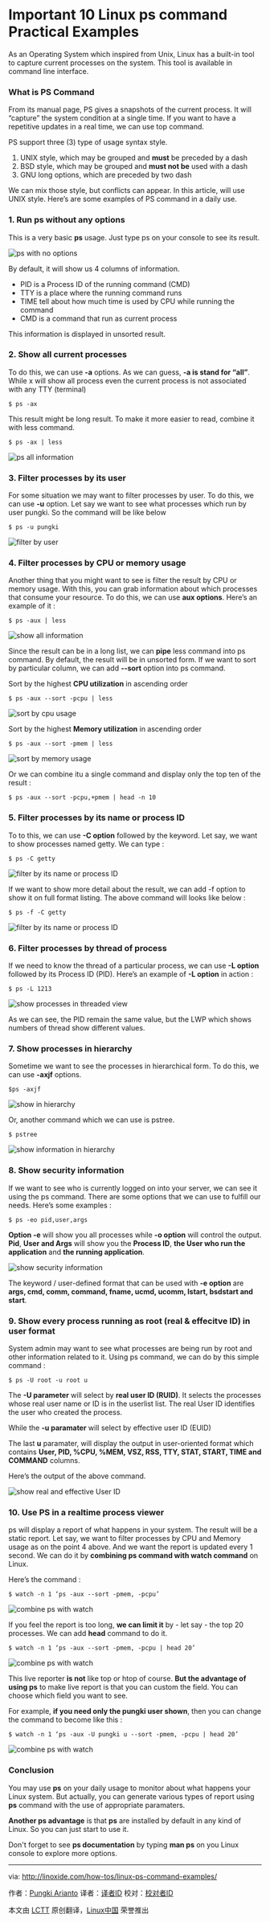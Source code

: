 Important 10 Linux ps command Practical Examples
================================================================================
As an Operating System which inspired from Unix, Linux has a built-in tool to capture current processes on the system. This tool is available in command line interface.

### What is PS Command ###

From its manual page, PS gives a snapshots of the current process. It will “capture” the system condition at a single time. If you want to have a repetitive updates in a real time, we can use top command.

PS support three (3) type of usage syntax style.

1. UNIX style, which may be grouped and **must** be preceded by a dash
2. BSD style, which may be grouped and **must not be** used with a dash
3. GNU long options, which are preceded by two dash

We can mix those style, but conflicts can appear. In this article, will use UNIX style. Here’s are some examples of PS command in a daily use.

### 1. Run ps without any options ###

This is a very basic **ps** usage. Just type ps on your console to see its result.

![ps with no options](http://blog.linoxide.com/wp-content/uploads/2014/10/ps_no_options.png)

By default, it will show us 4 columns of information.

- PID is a Process ID of the running command (CMD)
- TTY is a place where the running command runs
- TIME tell about how much time is used by CPU while running the command
- CMD is a command that run as current process

This information is displayed in unsorted result.

### 2. Show all current processes ###

To do this, we can use **-a** options. As we can guess, **-a is stand for “all”**. While x will show all process even the current process is not associated with any TTY (terminal)

    $ ps -ax

This result might be long result. To make it more easier to read, combine it with less command.

    $ ps -ax | less

![ps all information](http://blog.linoxide.com/wp-content/uploads/2014/10/ps_ax.png)

### 3. Filter processes by its user ###

For some situation we may want to filter processes by user. To do this, we can use **-u** option. Let say we want to see what processes which run by user pungki. So the command will be like below

    $ ps -u pungki

![filter by user](http://blog.linoxide.com/wp-content/uploads/2014/10/ps__u.png)

### 4. Filter processes by CPU or memory usage ###

Another thing that you might want to see is filter the result by CPU or memory usage. With this, you can grab information about which processes that consume your resource. To do this, we can use **aux options**. Here’s an example of it :

    $ ps -aux | less

![show all information](http://blog.linoxide.com/wp-content/uploads/2014/10/ps_aux.png)

Since the result can be in a long list, we can **pipe** less command into ps command.
By default, the result will be in unsorted form. If we want to sort by particular column, we can add **--sort** option into ps command.

Sort by the highest **CPU utilization** in ascending order

    $ ps -aux --sort -pcpu | less

![sort by cpu usage](http://blog.linoxide.com/wp-content/uploads/2014/10/ps_aux_sort_cpu.png)

Sort by the highest **Memory utilization** in ascending order

    $ ps -aux --sort -pmem | less

![sort by memory usage](http://blog.linoxide.com/wp-content/uploads/2014/10/ps_aux_sort_mem.png)

Or we can combine itu a single command and display only the top ten of the result :

    $ ps -aux --sort -pcpu,+pmem | head -n 10

### 5. Filter processes by its name or process ID ###

To to this, we can use **-C option** followed by the keyword. Let say, we want to show processes named getty. We can type :

    $ ps -C getty

![filter by its name or process ID](http://blog.linoxide.com/wp-content/uploads/2014/10/ps_C.png)

If we want to show more detail about the result, we can add -f option to show it on full format listing. The above command will looks like below :

    $ ps -f -C getty

![filter by its name or process ID](http://blog.linoxide.com/wp-content/uploads/2014/10/ps_C_f.png)

### 6. Filter processes by thread of process ###

If we need to know the thread of a particular process, we can use **-L option** followed by its Process ID (PID). Here’s an example of **-L option** in action :

    $ ps -L 1213

![show processes in threaded view](http://blog.linoxide.com/wp-content/uploads/2014/10/ps_L.png)

As we can see, the PID remain the same value, but the LWP which shows numbers of thread show different values.

### 7. Show processes in hierarchy ###

Sometime we want to see the processes in hierarchical form. To do this, we can use **-axjf** options.

    $ps -axjf

![show in hierarchy](http://blog.linoxide.com/wp-content/uploads/2014/10/ps_axjf.png)

Or, another command which we can use is pstree.

    $ pstree

![show information in hierarchy](http://blog.linoxide.com/wp-content/uploads/2014/10/pstree.png)

### 8. Show security information ###

If we want to see who is currently logged on into your server, we can see it using the ps command. There are some options that we can use to fulfill our needs. Here’s some examples :

    $ ps -eo pid,user,args

**Option -e** will show you all processes while **-o option** will control the output. **Pid**, **User and Args** will show you the **Process ID**, **the User who run the application** and **the running application**.

![show security information](http://blog.linoxide.com/wp-content/uploads/2014/10/ps_security_1.png)

The keyword / user-defined format that can be used with **-e option** are **args, cmd, comm, command, fname, ucmd, ucomm, lstart, bsdstart and start**.

### 9. Show every process running as root (real & effecitve ID) in user format ###

System admin may want to see what processes are being run by root and other information related to it. Using ps command, we can do by this simple command :

    $ ps -U root -u root u

The **-U parameter** will select by **real user ID (RUID)**. It selects the processes whose real user name or ID is in the userlist list. The real User ID identifies the user who created the process.

While the **-u paramater** will select by effective user ID (EUID)

The last **u** paramater, will display the output in user-oriented format which contains **User, PID, %CPU, %MEM, VSZ, RSS, TTY, STAT, START, TIME and COMMAND** columns.

Here’s the output of the above command.

![show real and effective User ID](http://blog.linoxide.com/wp-content/uploads/2014/10/ps_root_real_effective_ID.png)

### 10. Use PS in a realtime process viewer ###

ps will display a report of what happens in your system. The result will be a static report.
Let say, we want to filter processes by CPU and Memory usage as on the point 4 above. And we want the report is updated every 1 second. We can do it by **combining ps command with watch command** on Linux.

Here’s the command :

    $ watch -n 1 ‘ps -aux --sort -pmem, -pcpu’

![combine ps with watch](http://blog.linoxide.com/wp-content/uploads/2014/10/ps_watch_1.png)

If you feel the report is too long, **we can limit it** by - let say - the top 20 processes. We can add **head** command to do it.

    $ watch -n 1 ‘ps -aux --sort -pmem, -pcpu | head 20’

![combine ps with watch](http://blog.linoxide.com/wp-content/uploads/2014/10/ps_watch_2.png)

This live reporter **is not** like top or htop of course. **But the advantage of using ps** to make live report is that you can custom the field. You can choose which field you want to see.

For example, **if you need only the pungki user shown**, then you can change the command to become like this :

    $ watch -n 1 ‘ps -aux -U pungki u --sort -pmem, -pcpu | head 20’

![combine ps with watch](http://blog.linoxide.com/wp-content/uploads/2014/10/ps_watch_3.png)

### Conclusion ###

You may use **ps** on your daily usage to monitor about what happens your Linux system. But actually, you can generate various types of report using **ps** command with the use of appropriate paramaters.

**Another ps advantage** is that **ps** are installed by default in any kind of Linux. So you can just start to use it.

Don't forget to see **ps documentation** by typing **man ps** on you Linux console to explore more options.

--------------------------------------------------------------------------------

via: http://linoxide.com/how-tos/linux-ps-command-examples/

作者：[Pungki Arianto][a]
译者：[译者ID](https://github.com/译者ID)
校对：[校对者ID](https://github.com/校对者ID)

本文由 [LCTT](https://github.com/LCTT/TranslateProject) 原创翻译，[Linux中国](http://linux.cn/) 荣誉推出

[a]:http://linoxide.com/author/pungki/
